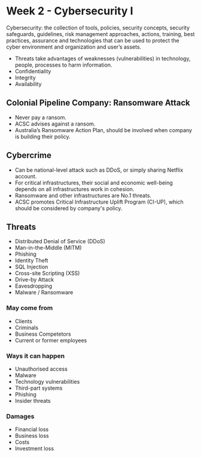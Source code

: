 # Week 2 - Cybersecurity I

Cybersecurity: the collection of tools, policies, security concepts, security safeguards, guidelines, risk management approaches, actions, training, best practices, assurance and technologies that can be used to protect the cyber environment and organization and user’s assets.

* Threats take advantages of weaknesses (vulnerabilities) in technology, people, processes to harm information.
* Confidentiality
* Integrity
* Availability

## Colonial Pipeline Company: Ransomware Attack 

* Never pay a ransom.
* ACSC advises against a ransom.
* Australia’s Ransomware Action Plan, should be involved when company is building their policy.

## Cybercrime

* Can be national-level attack such as DDoS, or simply sharing Netflix account.
* For critical infrastructures, their social and economic well-being depends on all infrastructures work in cohesion.
* Ransomware and other infrastructures are No.1 threats.
* ACSC promotes Critical Infrastructure Uplift Program (CI-UP), which should be considered by company's policy.

## Threats

* Distributed Denial of Service (DDoS)
* Man-in-the-Middle (MITM)
* Phishing
* Identity Theft
* SQL Injection
* Cross-site Scripting (XSS)
* Drive-by Attack
* Eavesdropping
* Malware / Ransomware

### May come from

* Clients
* Criminals
* Business Competetors
* Current or former employees

### Ways it can happen

* Unauthorised access
* Malware
* Technology vulnerabilities
* Third-part systems
* Phishing
* Insider threats

### Damages

* Financial loss
* Business loss
* Costs
* Investment loss
